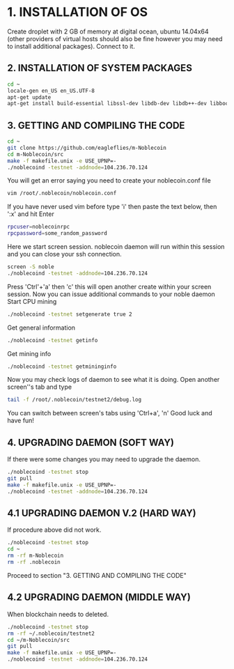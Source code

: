 # 1. INSTALLATION OF OS
 Create droplet with 2 GB of memory at digital ocean, ubuntu 14.04x64 (other providers of virtual hosts should also be fine however you may need to install additional packages).
 Connect to it.
 
## 2. INSTALLATION OF SYSTEM PACKAGES
```bash
cd ~
locale-gen en_US en_US.UTF-8 
apt-get update
apt-get install build-essential libssl-dev libdb-dev libdb++-dev libboost-all-dev libgmp-dev git screen -y
```
## 3. GETTING AND COMPILING THE CODE
```bash
cd ~
git clone https://github.com/eagleflies/m-Noblecoin
cd m-Noblecoin/src
make -f makefile.unix -e USE_UPNP=-
./noblecoind -testnet -addnode=104.236.70.124
```
You will get an error saying you need to create your noblecoin.conf file
```bash
vim /root/.noblecoin/noblecoin.conf
```

If you have never used vim before type 'i' then paste the text below, then ':x' and hit Enter
```bash
rpcuser=noblecoinrpc
rpcpassword=some_random_password
```
Here we start screen session. noblecoin daemon will run within this session and you can close your ssh connection.
```bash
screen -S noble
./noblecoind -testnet -addnode=104.236.70.124
```
Press 'Ctrl'+'a' then 'c' this will open another create within your screen session.
Now you can issue additional commands to your noble daemon
Start CPU mining
```bash
./noblecoind -testnet setgenerate true 2
```
Get general information
```bash
./noblecoind -testnet getinfo
```
Get mining info
```bash
./noblecoind -testnet getmininginfo
```
Now you may check logs of daemon to see what it is doing. Open another screen''s tab and type
```bash
tail -f /root/.noblecoin/testnet2/debug.log
```

You can switch between screen's tabs using 'Ctrl+a', 'n' 
Good luck and have fun!

## 4. UPGRADING DAEMON (SOFT WAY)
If there were some changes you may need to upgrade the daemon.
```bash
./noblecoind -testnet stop
git pull
make -f makefile.unix -e USE_UPNP=-
./noblecoind -testnet -addnode=104.236.70.124
```
## 4.1 UPGRADING DAEMON V.2 (HARD WAY)
If procedure above did not work.
```bash
./noblecoind -testnet stop
cd ~
rm -rf m-Noblecoin
rm -rf .noblecoin
```

Proceed to section "3. GETTING AND COMPILING THE CODE"

## 4.2 UPGRADING DAEMON (MIDDLE WAY)
When blockchain needs to deleted.
```bash
./noblecoind -testnet stop
rm -rf ~/.noblecoin/testnet2
cd ~/m-Noblecoin/src
git pull
make -f makefile.unix -e USE_UPNP=-
./noblecoind -testnet -addnode=104.236.70.124
```
